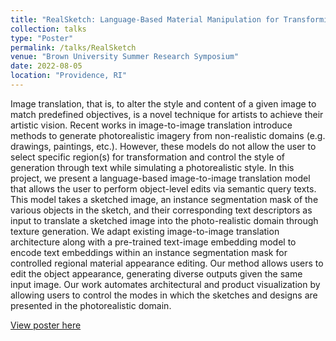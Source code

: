 ```yaml
---
title: "RealSketch: Language-Based Material Manipulation for Transforming Sketches into Images"
collection: talks
type: "Poster"
permalink: /talks/RealSketch
venue: "Brown University Summer Research Symposium"
date: 2022-08-05
location: "Providence, RI"
---
```


Image translation, that is, to alter the style and content of a given image to match predefined objectives, is a novel technique for artists to achieve their artistic vision. Recent works in image-to-image translation introduce methods to generate photorealistic imagery from non-realistic domains (e.g. drawings, paintings, etc.). However, these models do not allow the user to select specific region(s) for transformation and control the style of generation through text while simulating a photorealistic style. In this project, we present a language-based image-to-image translation model that allows the user to perform object-level edits via semantic query texts. This model takes a sketched image, an instance segmentation mask of the various objects in the sketch, and their corresponding text descriptors as input to translate a sketched image into the photo-realistic domain through texture generation. We adapt existing image-to-image translation architecture along with a pre-trained text-image embedding model to encode text embeddings within an instance segmentation mask for controlled regional material appearance editing. Our method allows users to edit the object appearance, generating diverse outputs given the same input image. Our work automates architectural and product visualization by allowing users to control the modes in which the sketches and designs are presented in the photorealistic domain.

[View poster here](https://repository.library.brown.edu/studio/deposits/?selected_facets=ir_collection_name%3ASummer+Research+Symposium&selected_facets=contributor_display%3AFinkley%2C+Imani+%28Creator%29&sort=relevence&per_page=10)
